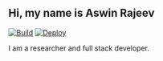 ## Hi, my name is Aswin Rajeev

[![Build](https://github.com/aswinrajeev/aswinrajeev.github.io/actions/workflows/build/badge.svg)](https://github.com/aswinrajeev/aswinrajeev.github.io/actions/workflows/build.yml)
[![Deploy](https://github.com/aswinrajeev/aswinrajeev.github.io/actions/workflows/build_and_deploy.yml/badge.svg)](https://github.com/aswinrajeev/aswinrajeev.github.io/actions/workflows/page_build.yml)

I am a researcher and full stack developer. 

